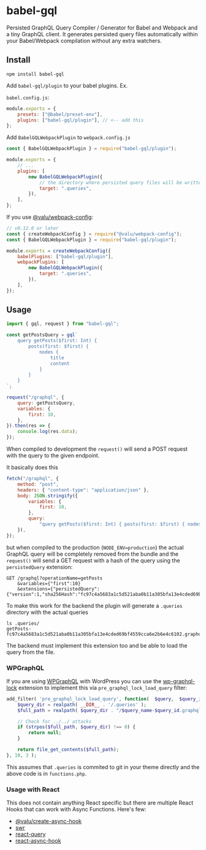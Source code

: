 # babel-gql

Persisted GraphQL Query Compiler / Generator for Babel and Webpack and a tiny
GraphQL client. It generates persisted query files automatically within your
Babel/Webpack compilation without any extra watchers.

## Install

    npm install babel-gql

Add `babel-gql/plugin` to your babel plugins. Ex.

`babel.config.js`:

```js
module.exports = {
    presets: ["@babel/preset-env"],
    plugins: ["babel-gql/plugin"], // <-- add this
};
```

Add `BabelGQLWebpackPlugin` to `webpack.config.js`

```js
const { BabelGQLWebpackPlugin } = require("babel-gql/plugin");

module.exports = {
    // ...
    plugins: [
        new BabelGQLWebpackPlugin({
            // the directory where persisted query files will be written to
            target: ".queries",
        }),
    ],
};
```

If you use [@valu/webpack-config][]:

[@valu/webpack-config]: https://github.com/valu-digital/webpack-config

```js
// v0.12.0 or later
const { createWebpackConfig } = require("@valu/webpack-config");
const { BabelGQLWebpackPlugin } = require("babel-gql/plugin");

module.exports = createWebpackConfig({
    babelPlugins: ["babel-gql/plugin"],
    webpackPlugins: [
        new BabelGQLWebpackPlugin({
            target: ".queries",
        }),
    ],
});
```

## Usage

```js
import { gql, request } from "babel-gql";

const getPostsQuery = gql`
    query getPosts($first: Int) {
        posts(first: $first) {
            nodes {
                title
                content
            }
        }
    }
`;

request("/graphql", {
    query: getPostsQuery,
    variables: {
        first: 10,
    },
}).then(res => {
    console.log(res.data);
});
```

When compiled to development the `request()` will send a POST request with
the query to the given endpoint.

It basically does this

```js
fetch("/graphql", {
    method: "post",
    headers: { "content-type": "application/json" },
    body: JSON.stringify({
        variables: {
            first: 10,
        },
        query:
            "query getPosts($first: Int) { posts(first: $first) { nodes { title content } } }",
    }),
});
```

but when compiled to the production (`NODE_ENV=production`) the actual
GraphQL query will be completely removed from the bundle and the `request()`
will send a GET request with a hash of the query using the `persistedQuery` extension:

```
GET /graphql?operationName=getPosts
    &variables={"first":10}
    &extensions={"persistedQuery":{"version":1,"sha256Hash":"fc97c4a5683a1c5d521aba0b11a305bfa13e4cded69bf4559cca6e2b6e4c6102"}}
```

To make this work for the backend the plugin will generate a `.queries` directory with the actual queries

```
ls .queries/
getPosts-fc97c4a5683a1c5d521aba0b11a305bfa13e4cded69bf4559cca6e2b6e4c6102.graphql
```

The backend must implement this extension too and be able to load the query
from the file.

### WPGraphQL

If you are using [WPGraphQL][] with WordPress you can use the
[wp-graphql-lock][] extension to implement this via
`pre_graphql_lock_load_query` filter:

```php
add_filter( 'pre_graphql_lock_load_query', function(  $query,  $query_id, $query_name ) {
	$query_dir = realpath( __DIR__ . '/.queries' );
	$full_path = realpath( $query_dir . "/$query_name-$query_id.graphql" );

	// Check for ../../ attacks
	if (strpos($full_path, $query_dir) !== 0) {
		return null;
	}

    return file_get_contents($full_path);
}, 10, 3 );
```

This assumes that `.queries` is commited to git in your theme directly and
the above code is in `functions.php`.

[wp-graphql-lock]: https://github.com/valu-digital/wp-graphql-lock
[wpgraphql]: https://www.wpgraphql.com/

### Usage with React

This does not contain anything React specific but there are multiple React Hooks
that can work with Async Functions. Here's few:

-   [@valu/create-async-hook](https://github.com/valu-digital/create-async-hook)
-   [swr](https://github.com/zeit/swr)
-   [react-query](https://github.com/tannerlinsley/react-query)
-   [react-async-hook](https://github.com/slorber/react-async-hook)
